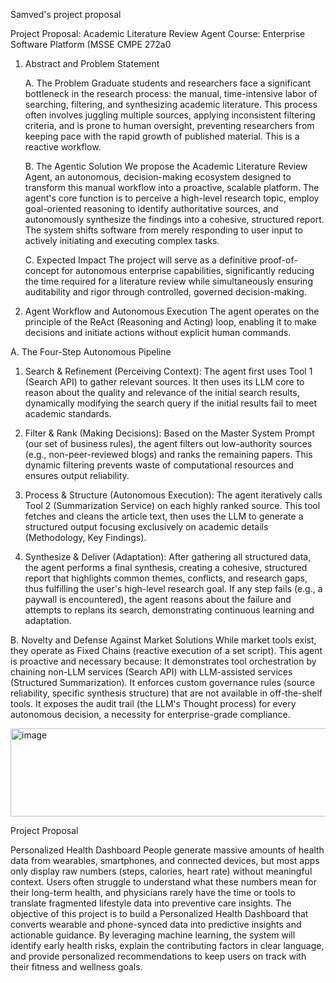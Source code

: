 Samved's project proposal

Project Proposal: Academic Literature Review Agent
Course: Enterprise Software Platform (MSSE CMPE 272a0


1. Abstract and Problem Statement

   A. The Problem Graduate students and researchers face a significant bottleneck in the research process: the manual, time-intensive labor of searching, filtering, and synthesizing academic literature. This process often involves juggling multiple sources, applying inconsistent filtering criteria, and is prone to human oversight, preventing researchers from keeping pace with the rapid growth of published material. This is a reactive workflow.


     B. The Agentic Solution
We propose the Academic Literature Review Agent, an autonomous, decision-making ecosystem  designed to transform this manual workflow into a proactive, scalable platform. The agent's core function is to perceive a high-level research topic, employ goal-oriented reasoning  to identify authoritative sources, and autonomously synthesize the findings into a cohesive, structured report. The system shifts software from merely responding to user input to actively initiating and executing complex tasks.


    C. Expected Impact
The project will serve as a definitive proof-of-concept for autonomous enterprise capabilities, significantly reducing the time required for a literature review while simultaneously ensuring auditability and rigor through controlled, governed decision-making.



2. Agent Workflow and Autonomous Execution
The agent operates on the principle of the ReAct (Reasoning and Acting) loop, enabling it to make decisions and initiate actions without explicit human commands.

A. The Four-Step Autonomous Pipeline
1. Search & Refinement (Perceiving Context): The agent first uses Tool 1 (Search API) to gather relevant sources. It then uses its LLM core to reason about the quality and relevance of the initial search results, dynamically modifying the search query if the initial results fail to meet academic standards.

2. Filter & Rank (Making Decisions): Based on the Master System Prompt (our set of business rules), the agent filters out low-authority sources (e.g., non-peer-reviewed blogs) and ranks the remaining papers. This dynamic filtering prevents waste of computational resources and ensures output reliability.

3. Process & Structure (Autonomous Execution): The agent iteratively calls Tool 2 (Summarization Service) on each highly ranked source. This tool fetches and cleans the article text, then uses the LLM to generate a structured output focusing exclusively on academic details (Methodology, Key Findings).

4. Synthesize & Deliver (Adaptation): After gathering all structured data, the agent performs a final synthesis, creating a cohesive, structured report that highlights common themes, conflicts, and research gaps, thus fulfilling the user's high-level research goal. If any step fails (e.g., a paywall is encountered), the agent reasons about the failure and attempts to replans its search, demonstrating continuous learning and adaptation.

B. Novelty and Defense Against Market Solutions
While market tools exist, they operate as Fixed Chains (reactive execution of a set script). This agent is proactive  and necessary because: It demonstrates tool orchestration by chaining non-LLM services (Search API) with LLM-assisted services (Structured Summarization). It enforces custom governance rules (source reliability, specific synthesis structure) that are not available in off-the-shelf tools. It exposes the audit trail (the LLM's Thought process) for every autonomous decision, a necessity for enterprise-grade compliance.



<img width="724" height="141" alt="image" src="https://github.com/user-attachments/assets/6ffceffe-d554-4921-9ec6-be0cf8f722a7" />


Project Proposal 

Personalized Health Dashboard
People generate massive amounts of health data from wearables, smartphones, and connected devices, but most apps only display raw numbers (steps, calories, heart rate) without meaningful context. Users often struggle to understand what these numbers mean for their long-term health, and physicians rarely have the time or tools to translate fragmented lifestyle data into preventive care insights. 
The objective of this project is to build a Personalized Health Dashboard that converts wearable and phone-synced data into predictive insights and actionable guidance. By leveraging machine learning, the system will identify early health risks, explain the contributing factors in clear language, and provide personalized recommendations to keep users on track with their fitness and wellness goals.

